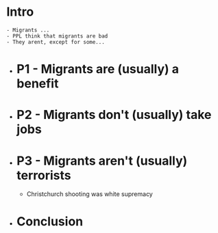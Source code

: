 # Intro
	- Migrants ...
	- PPL think that migrants are bad
	- They arent, except for some...
- # P1 - Migrants are (usually) a benefit
- # P2 - Migrants don't (usually) take jobs
- # P3 - Migrants aren't (usually) terrorists
	- Christchurch shooting was white supremacy
- # Conclusion
